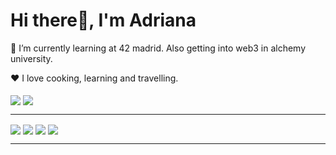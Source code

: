 <h1> Hi there👋, I'm Adriana</h1>

🌱 I’m currently learning at 42 madrid. Also getting into web3 in alchemy university.

❤️ I love cooking, learning and travelling.
</br>
</br>
<img align="center" src="https://github-readme-stats-eight-virid.vercel.app/api?username=abeph00&count_private=true&theme=calm&show_icons=true" />
<img align="center" src="https://github-readme-stats-eight-virid.vercel.app/api/top-langs/?username=abeph00&layout=compact&count_private=false&theme=calm&show_icons=true" />

----

[<img align="center" src="https://img.shields.io/badge/LinkedIn-0077B5?style=for-the-badge&logo=linkedin&logoColor=white" />](https://www.linkedin.com/in/adriana-bertrand-puche-a22639226/) 
[<img align="center" src="https://img.shields.io/badge/42-000000.svg?style=for-the-badge&logo=42&logoColor=white" />]()
[<img align="center" src="https://img.shields.io/badge/Gmail-EA4335.svg?style=for-the-badge&logo=Gmail&logoColor=white" />]()
[<img align="center" src="https://img.shields.io/badge/Discord-5865F2.svg?style=for-the-badge&logo=Discord&logoColor=white" />]()

----
